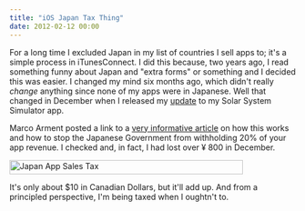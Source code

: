 ```yaml
---
title: "iOS Japan Tax Thing"
date: 2012-02-12 00:00
---
```


<p>For a long time I excluded Japan in my list of countries I sell apps to; it's a simple process in iTunesConnect. I did this because, two years ago, I read something funny about Japan and "extra forms" or something and I decided this was easier. I changed my mind six months ago, which didn't really <em>change</em> anything since none of my apps were in Japanese.<!--more-->
Well that changed in December when I released my <a href="http://ashfurrow.com/2011/12/localization_update/" target="_blank">update</a> to my Solar System Simulator app.</p>

<p>Marco Arment posted a link to a <a href="http://david-smith.org/blog/2012/02/01/understanding-japanese-app-store-withholding/" target="_blank">very informative article</a> on how this works and how to stop the Japanese Government from withholding 20% of your app revenue. I checked and, in fact, I had lost over ¥ 800 in December.</p>

<a href="http://ashfurrow.com/wp-content/uploads/Screen-Shot-2012-02-12-at-10.08.14-AM.png"><img class="aligncenter size-full wp-image-918" title="Japan App Sales Tax" src="http://ashfurrow.com/wp-content/uploads/Screen-Shot-2012-02-12-at-10.08.14-AM.png" alt="Japan App Sales Tax" width="410" height="25"></a>

<p>It's only about $10 in Canadian Dollars, but it'll add up. And from a principled perspective, I'm being taxed when I oughtn't to.</p>

<!-- more -->

